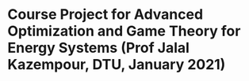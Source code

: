 # Course Project for Advanced Optimization and Game Theory for Energy Systems (Prof Jalal Kazempour, DTU, January 2021)
